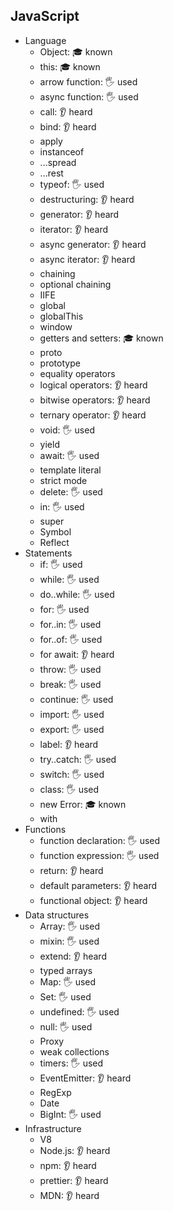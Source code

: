 ## JavaScript

- Language
  - Object: 🎓 known
  - this: 🎓 known
  - arrow function: 🖐️ used
  - async function: 🖐️ used
  - call: 👂 heard
  - bind: 👂 heard
  - apply
  - instanceof
  - ...spread
  - ...rest
  - typeof: 🖐️ used
  - destructuring: 👂 heard
  - generator: 👂 heard
  - iterator: 👂 heard
  - async generator: 👂 heard
  - async iterator: 👂 heard
  - chaining
  - optional chaining
  - IIFE
  - global
  - globalThis
  - window
  - getters and setters: 🎓 known
  - proto
  - prototype
  - equality operators
  - logical operators: 👂 heard
  - bitwise operators: 👂 heard
  - ternary operator: 👂 heard
  - void: 🖐️ used
  - yield
  - await: 🖐️ used
  - template literal
  - strict mode
  - delete: 🖐️ used
  - in: 🖐️ used
  - super
  - Symbol
  - Reflect
- Statements
  - if: 🖐️ used
  - while: 🖐️ used
  - do..while: 🖐️ used
  - for: 🖐️ used
  - for..in: 🖐️ used
  - for..of: 🖐️ used
  - for await: 👂 heard
  - throw: 🖐️ used
  - break: 🖐️ used
  - continue: 🖐️ used
  - import: 🖐️ used
  - export: 🖐️ used
  - label: 👂 heard
  - try..catch: 🖐️ used
  - switch: 🖐️ used
  - class: 🖐️ used
  - new Error: 🎓 known
  - with
- Functions
  - function declaration: 🖐️ used
  - function expression: 🖐️ used
  - return: 👂 heard
  - default parameters: 👂 heard
  - functional object: 👂 heard
- Data structures
  - Array: 🖐️ used
  - mixin: 🖐️ used
  - extend: 👂 heard
  - typed arrays
  - Map: 🖐️ used
  - Set: 🖐️ used
  - undefined: 🖐️ used
  - null: 🖐️ used
  - Proxy
  - weak collections
  - timers: 🖐️ used
  - EventEmitter: 👂 heard
  - RegExp
  - Date
  - BigInt: 🖐️ used
- Infrastructure
  - V8
  - Node.js: 👂 heard
  - npm: 👂 heard
  - prettier: 👂 heard
  - MDN: 👂 heard